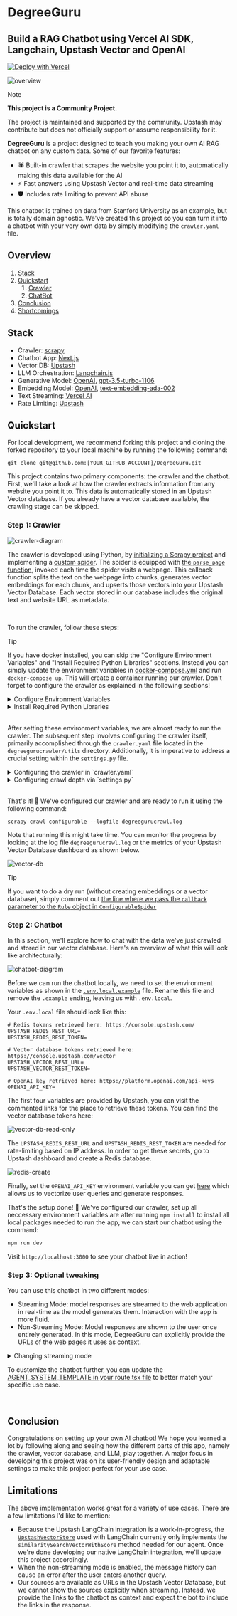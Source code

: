 # DegreeGuru

## Build a RAG Chatbot using Vercel AI SDK, Langchain, Upstash Vector and OpenAI

[![Deploy with Vercel](https://vercel.com/button)](https://vercel.com/new/clone?repository-url=https%3A%2F%2Fgithub.com%2Fupstash%2Fdegreeguru&env=UPSTASH_REDIS_REST_URL,UPSTASH_REDIS_REST_TOKEN,UPSTASH_VECTOR_REST_URL,UPSTASH_VECTOR_REST_TOKEN,OPENAI_API_KEY&demo-title=DegreeGuru%20Demo&demo-description=A%20Demo%20Showcasing%20the%20DegreeGuru%20App&demo-url=https%3A%2F%2Fdegreeguru.vercel.app%2F&demo-image=https%3A%2F%2Fupstash.com%2Ficons%2Ffavicon-32x32.png)

![overview](figs/overview.gif)

> [!NOTE]  
> **This project is a Community Project.**
>
> The project is maintained and supported by the community. Upstash may contribute but does not officially support or assume responsibility for it.

**DegreeGuru** is a project designed to teach you making your own AI RAG chatbot on any custom data. Some of our favorite features:

- 🕷️ Built-in crawler that scrapes the website you point it to, automatically making this data available for the AI
- ⚡ Fast answers using Upstash Vector and real-time data streaming
- 🛡️ Includes rate limiting to prevent API abuse

This chatbot is trained on data from Stanford University as an example, but is totally domain agnostic. We've created this project so you can turn it into a chatbot with your very own data by simply modifying the `crawler.yaml` file.  

## Overview

1. [Stack](#stack)
2. [Quickstart](#quickstart)
   1. [Crawler](#crawler)
   2. [ChatBot](#chatbot)
3. [Conclusion](#conclusion)
4. [Shortcomings](#shortcomings)

## Stack

- Crawler: [scrapy](https://scrapy.org/)
- Chatbot App: [Next.js](https://nextjs.org/)
- Vector DB: [Upstash](https://upstash.com/)
- LLM Orchestration: [Langchain.js](https://js.langchain.com)
- Generative Model: [OpenAI](https://openai.com/), [gpt-3.5-turbo-1106](https://platform.openai.com/docs/models)
- Embedding Model: [OpenAI](https://openai.com/), [text-embedding-ada-002](https://platform.openai.com/docs/guides/embeddings)
- Text Streaming: [Vercel AI](https://vercel.com/ai)
- Rate Limiting: [Upstash](https://upstash.com/)

## Quickstart

For local development, we recommend forking this project and cloning the forked repository to your local machine by running the following command:

```
git clone git@github.com:[YOUR_GITHUB_ACCOUNT]/DegreeGuru.git
```

This project contains two primary components: the crawler and the chatbot. First, we'll take a look at how the crawler extracts information from any website you point it to. This data is automatically stored in an Upstash Vector database. If you already have a vector database available, the crawling stage can be skipped.

### Step 1: Crawler

![crawler-diagram](figs/how-this-project-works.png)

The crawler is developed using Python, by [initializing a Scrapy project](https://docs.scrapy.org/en/latest/intro/tutorial.html#creating-a-project) and implementing a [custom spider](https://github.com/upstash/degreeguru/blob/master/degreegurucrawler/degreegurucrawler/spiders/configurable.py). The spider is equipped with [the `parse_page` function](https://github.com/upstash/degreeguru/blob/master/degreegurucrawler/degreegurucrawler/spiders/configurable.py#L42), invoked each time the spider visits a webpage. This callback function splits the text on the webpage into chunks, generates vector embeddings for each chunk, and upserts those vectors into your Upstash Vector Database. Each vector stored in our database includes the original text and website URL as metadata.

</br>

To run the crawler, follow these steps:

> [!TIP]
> If you have docker installed, you can skip the "Configure Environment Variables" and "Install Required Python Libraries" sections. Instead you can simply update the environment variables in [docker-compose.yml](https://github.com/upstash/DegreeGuru/blob/master/degreegurucrawler/docker-compose.yml) and run `docker-compose up`. This will create a container running our crawler. Don't forget to configure the crawler as explained in the following sections!

<details>

<summary>Configure Environment Variables</summary>
Before we can run our crawler, we need to configure environment variables. They let us securely store sensitive information, such as the API keys we need to communicate with OpenAI or Upstash Vector.

If you don't already have an Upstash Vector Database, create one [here](https://console.upstash.com/vector) and set 1536 as the vector dimensions. We set 1536 here because that is the amount needed by the embedding model we will use. 

![vector-db-create](figs/vector-db-create.png)

The following environment variables should be set:

```
# Upstash Vector credentials retrieved here: https://console.upstash.com/vector
UPSTASH_VECTOR_REST_URL=****
UPSTASH_VECTOR_REST_TOKEN=****

# OpenAI key retrieved here: https://platform.openai.com/api-keys
OPENAI_API_KEY=****
```

</details>

<details>
<summary>Install Required Python Libraries</summary>

To install the libraries, we suggest setting up a virtual Python environment. Before starting the installation, navigate to the `degreegurucrawler` directory.

To setup a virtual environment, first install `virtualenv` package:

```bash
pip install virtualenv
```

Then, create a new virtual environment and activate it:

```bash
# create environment
python3 -m venv venv

# activate environment
source venv/bin/activate
```

Finally, use [the `requirements.txt`](https://github.com/upstash/degreeguru/blob/master/degreegurucrawler/requirements.txt) to install the required libraries:

```bash
pip install -r requirements.txt
```

</details>



</br>

After setting these environment variables, we are almost ready to run the crawler. The subsequent step involves configuring the crawler itself, primarily accomplished through the `crawler.yaml` file located in the `degreegurucrawler/utils` directory. Additionally, it is imperative to address a crucial setting within the `settings.py` file.

<details>
<summary>Configuring the crawler in `crawler.yaml`</summary>

The crawler.yaml has two main sections: `crawler` and `index`:

```yaml
crawler:
  start_urls:
    - https://www.some.domain.com
  link_extractor:
    allow: '.*some\.domain.*'
    deny:
      - "#"
      - '\?'
      - about
index:
  openAI_embedding_model: text-embedding-ada-002
  text_splitter:
    chunk_size: 1000
    chunk_overlap: 100
```

In the `crawler` section, there are two subsections:

- `start_urls`: the entrypoints our crawler will start searching from
- `link_extractor`: a dictionary passed as arguments to [`scrapy.linkextractors.LinkExtractor`](https://docs.scrapy.org/en/latest/topics/link-extractors.html). Some important parameters are:
  - `allow`: Only extracts links matching the given regex(s)
  - `allow_domains`: Only extract links matching the given domain(s)
  - `deny`: Deny links matching the given regex(s)

In the `index` section, there are two subsections:

- `openAI_embedding_model`: The embedding model to use
- `test_splitter`: a dictionary passed as arguments to [`langchain.text_splitter.RecursiveCharacterTextSplitter`](https://api.python.langchain.com/en/latest/text_splitter/langchain.text_splitter.RecursiveCharacterTextSplitter.html)

</details>

<details>
<summary>Configuring crawl depth via `settings.py`</summary>

`settings.py` file has an important setting called `DEPTH_LIMIT` which determines how many consecutive links our spider can crawl. A high value lets our crawler visit the deepest corners of a website, taking longer to finish with possibly diminishing returns. A low value could end the crawl before extracting relevant information.

If pages are skipped due to the `DEPTH_LIMIT`, Scrapy logs those skipped URLs for us. Because this usually causes a lot of logs, we've disabled this option in our project. If you'd like to keep it enabled, remove  [the `"scrapy.spidermiddlewares.depth"` from the `disable_loggers` in `degreegurucrawler/spider/configurable.py` file](https://github.com/upstash/degreeguru/blob/master/degreegurucrawler/degreegurucrawler/spiders/configurable.py#L22).

</details>

</br>

That's it! 🎉 We've configured our crawler and are ready to run it using the following command:

```
scrapy crawl configurable --logfile degreegurucrawl.log
```

Note that running this might take time. You can monitor the progress by looking at the log file `degreegurucrawl.log` or the metrics of your Upstash Vector Database dashboard as shown below.

![vector-db](figs/vector-db.png)

> [!TIP]
> If you want to do a dry run (without creating embeddings or a vector database), simply comment out [the line where we pass the `callback` parameter to the `Rule` object in `ConfigurableSpider`](https://github.com/upstash/degreeguru/blob/master/degreegurucrawler/degreegurucrawler/spiders/configurable.py#L38)

### Step 2: Chatbot

In this section, we'll explore how to chat with the data we've just crawled and stored in our vector database. Here's an overview of what this will look like architecturally:

![chatbot-diagram](figs/infrastructure.png)

Before we can run the chatbot locally, we need to set the environment variables as shown in the [`.env.local.example`](https://github.com/upstash/degreeguru/blob/master/.env.local.example) file. Rename this file and remove the `.example` ending, leaving us with `.env.local`. 

Your `.env.local` file should look like this:
```
# Redis tokens retrieved here: https://console.upstash.com/
UPSTASH_REDIS_REST_URL=
UPSTASH_REDIS_REST_TOKEN=

# Vector database tokens retrieved here: https://console.upstash.com/vector
UPSTASH_VECTOR_REST_URL=
UPSTASH_VECTOR_REST_TOKEN=

# OpenAI key retrieved here: https://platform.openai.com/api-keys
OPENAI_API_KEY=
```

The first four variables are provided by Upstash, you can visit the commented links for the place to retrieve these tokens. You can find the vector database tokens here:

![vector-db-read-only](figs/vector-db-read-only.png)

The `UPSTASH_REDIS_REST_URL` and `UPSTASH_REDIS_REST_TOKEN` are needed for rate-limiting based on IP address. In order to get these secrets, go to Upstash dashboard and create a Redis database.

![redis-create](figs/redis-create.png)

Finally, set the `OPENAI_API_KEY` environment variable you can get [here](https://platform.openai.com/api-keys) which allows us to vectorize user queries and generate responses.

That's the setup done! 🎉 We've configured our crawler, set up all neccessary environment variables are after running `npm install` to install all local packages needed to run the app, we can start our chatbot using the command:

```bash
npm run dev
```

Visit `http://localhost:3000` to see your chatbot live in action!

### Step 3: Optional tweaking

You can use this chatbot in two different modes:

- Streaming Mode: model responses are streamed to the web application in real-time as the model generates them. Interaction with the app is more fluid.
- Non-Streaming Mode: Model responses are shown to the user once entirely generated. In this mode, DegreeGuru can explicitly provide the URLs of the web pages it uses as context.

<details>
<summary>Changing streaming mode</summary>

To turn streaming on/off, navigate to `src/app/route/guru` and open the `route.tsx` file. Setting [`returnIntermediateSteps`](https://github.com/upstash/degreeguru/blob/master/src/app/api/guru/route.tsx#L64) to `true` disables streaming, setting it to `false` enables streaming.

</details>

To customize the chatbot further, you can update the [AGENT_SYSTEM_TEMPLATE in your route.tsx file](https://github.com/upstash/DegreeGuru/blob/master/src/app/api/guru/route.tsx#L101) to better match your specific use case.

</br>

## Conclusion

Congratulations on setting up your own AI chatbot! We hope you learned a lot by following along and seeing how the different parts of this app, namely the crawler, vector database, and LLM, play together. A major focus in developing this project was on its user-friendly design and adaptable settings to make this project perfect for your use case.

## Limitations

The above implementation works great for a variety of use cases. There are a few limitations I'd like to mention:

- Because the Upstash LangChain integration is a work-in-progress, the [`UpstashVectorStore`](https://github.com/upstash/degreeguru/blob/master/src/app/vectorstore/UpstashVectorStore.js) used with LangChain currently only implements the `similaritySearchVectorWithScore` method needed for our agent. Once we're done developing our native LangChain integration, we'll update this project accordingly.
- When the non-streaming mode is enabled, the message history can cause an error after the user enters another query.
- Our sources are available as URLs in the Upstash Vector Database, but we cannot show the sources explicitly when streaming. Instead, we provide the links to the chatbot as context and expect the bot to include the links in the response.
